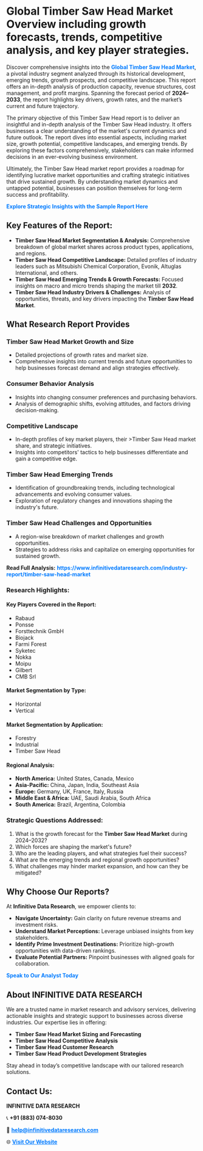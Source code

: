 <h1>Global Timber Saw Head Market Overview including growth forecasts, trends, competitive analysis, and key player strategies.</h1>
<p>
Discover comprehensive insights into the 
<a href="https://www.infinitivedataresearch.com/industry-report/timber-saw-head-market" rel="dofollow" style="color: #007BFF; text-decoration: none;"><strong>Global Timber Saw Head Market</strong></a>, a pivotal industry segment analyzed through its historical development, emerging trends, growth prospects, and competitive landscape. This report offers an in-depth analysis of production capacity, revenue structures, cost management, and profit margins. Spanning the forecast period of <strong>2024–2033</strong>, the report highlights key drivers, growth rates, and the market’s current and future trajectory.
</p>
<p>
The primary objective of this Timber Saw Head report is to deliver an insightful and in-depth analysis of the Timber Saw Head industry. It offers businesses a clear understanding of the market's current dynamics and future outlook. The report dives into essential aspects, including market size, growth potential, competitive landscapes, and emerging trends. By exploring these factors comprehensively, stakeholders can make informed decisions in an ever-evolving business environment.
</p>
<p>
Ultimately, the Timber Saw Head market report provides a roadmap for identifying lucrative market opportunities and crafting strategic initiatives that drive sustained growth. By understanding market dynamics and untapped potential, businesses can position themselves for long-term success and profitability.
</p>
<p>
<a href="https://www.infinitivedataresearch.com/request-sample/reportId=112807" style="color: #007BFF; text-decoration: none;"><strong>Explore Strategic Insights with the Sample Report Here</strong></a>
</p>

<h2>Key Features of the Report:</h2>
<ul>
<li><strong>Timber Saw Head Market Segmentation & Analysis:</strong> Comprehensive breakdown of global market shares across product types, applications, and regions.</li>
<li><strong>Timber Saw Head Competitive Landscape:</strong> Detailed profiles of industry leaders such as Mitsubishi Chemical Corporation, Evonik, Altuglas International, and others.</li>
<li><strong>Timber Saw Head Emerging Trends & Growth Forecasts:</strong> Focused insights on macro and micro trends shaping the market till <strong>2032</strong>.</li>
<li><strong>Timber Saw Head Industry Drivers & Challenges:</strong> Analysis of opportunities, threats, and key drivers impacting the <strong>Timber Saw Head Market</strong>.</li>
</ul>

<h2>What Research Report Provides</h2>
<h3>Timber Saw Head Market Growth and Size</h3>
<ul>
<li>Detailed projections of growth rates and market size.</li>
<li>Comprehensive insights into current trends and future opportunities to help businesses forecast demand and align strategies effectively.</li>
</ul>

<h3>Consumer Behavior Analysis</h3>
<ul>
<li>Insights into changing consumer preferences and purchasing behaviors.</li>
<li>Analysis of demographic shifts, evolving attitudes, and factors driving decision-making.</li>
</ul>

<h3>Competitive Landscape</h3>
<ul>
<li>In-depth profiles of key market players, their >Timber Saw Head market share, and strategic initiatives.</li>
<li>Insights into competitors' tactics to help businesses differentiate and gain a competitive edge.</li>
</ul>

<h3>Timber Saw Head Emerging Trends</h3>
<ul>
<li>Identification of groundbreaking trends, including technological advancements and evolving consumer values.</li>
<li>Exploration of regulatory changes and innovations shaping the industry's future.</li>
</ul>

<h3>Timber Saw Head Challenges and Opportunities</h3>
<ul>
<li>A region-wise breakdown of market challenges and growth opportunities.</li>
<li>Strategies to address risks and capitalize on emerging opportunities for sustained growth.</li>
</ul>
<p><strong>Read Full Analysis:</strong> <a href="https://www.infinitivedataresearch.com/industry-report/timber-saw-head-market" rel="dofollow" style="color: #007BFF; text-decoration: none;"><strong>https://www.infinitivedataresearch.com/industry-report/timber-saw-head-market</strong></a></p>
<h3>Research Highlights:</h3>
<h4>Key Players Covered in the Report:</h4>
<ul><li>Rabaud</li><li>Ponsse</li><li>Forsttechnik GmbH</li><li>Biojack</li><li>Farmi Forest</li><li>Syketec</li><li>Nokka</li><li>Moipu</li><li>Gilbert</li><li>CMB Srl</li></ul>
<h4>Market Segmentation by Type:</h4>
<ul><li>Horizontal</li><li>Vertical</li></ul>
<h4>Market Segmentation by Application:</h4>
<ul><li>Forestry</li><li>Industrial</li><li>Timber Saw Head</li></ul>

<h4>Regional Analysis:</h4>
<ul>
<li><strong>North America:</strong> United States, Canada, Mexico</li>
<li><strong>Asia-Pacific:</strong> China, Japan, India, Southeast Asia</li>
<li><strong>Europe:</strong> Germany, UK, France, Italy, Russia</li>
<li><strong>Middle East & Africa:</strong> UAE, Saudi Arabia, South Africa</li>
<li><strong>South America:</strong> Brazil, Argentina, Colombia</li>
</ul>

<h3>Strategic Questions Addressed:</h3>
<ol>
<li>What is the growth forecast for the <strong>Timber Saw Head Market</strong> during 2024–2032?</li>
<li>Which forces are shaping the market's future?</li>
<li>Who are the leading players, and what strategies fuel their success?</li>
<li>What are the emerging trends and regional growth opportunities?</li>
<li>What challenges may hinder market expansion, and how can they be mitigated?</li>
</ol>

<h2>Why Choose Our Reports?</h2>
<p>At <strong>Infinitive Data Research</strong>, we empower clients to:</p>
<ul>
<li><strong>Navigate Uncertainty:</strong> Gain clarity on future revenue streams and investment risks.</li>
<li><strong>Understand Market Perceptions:</strong> Leverage unbiased insights from key stakeholders.</li>
<li><strong>Identify Prime Investment Destinations:</strong> Prioritize high-growth opportunities with data-driven rankings.</li>
<li><strong>Evaluate Potential Partners:</strong> Pinpoint businesses with aligned goals for collaboration.</li>
</ul>
<p><a href="https://www.infinitivedataresearch.com/industry-report/timber-saw-head-market" rel="dofollow" style="color: #007BFF; text-decoration: none;"><strong>Speak to Our Analyst Today</strong></a></p>

<h2>About INFINITIVE DATA RESEARCH</h2>
<p>We are a trusted name in market research and advisory services, delivering actionable insights and strategic support to businesses across diverse industries. Our expertise lies in offering:</p>
<ul>
<li><strong>Timber Saw Head Market Sizing and Forecasting</strong></li>
<li><strong>Timber Saw Head Competitive Analysis</strong></li>
<li><strong>Timber Saw Head Customer Research</strong></li>
<li><strong>Timber Saw Head Product Development Strategies</strong></li>
</ul>
<p>Stay ahead in today’s competitive landscape with our tailored research solutions.</p>

<h2>Contact Us:</h2>
<p><strong>INFINITIVE DATA RESEARCH</strong></p>
<p>📞 <strong>+91 (883) 074-8030</strong></p>
<p>📧 <strong><a href="mailto:help@infinitivedataresearch.com" style="color: #007BFF;">help@infinitivedataresearch.com</a></strong></p>
<p>🌐 <strong><a href="https://www.infinitivedataresearch.com" rel="dofollow" style="color: #007BFF;">Visit Our Website</a></strong></p>